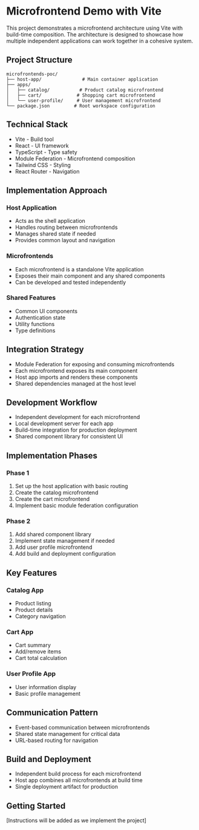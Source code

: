 # Microfrontend Demo with Vite

This project demonstrates a microfrontend architecture using Vite with build-time composition. The architecture is designed to showcase how multiple independent applications can work together in a cohesive system.

## Project Structure

```
microfrontends-poc/
├── host-app/               # Main container application
├── apps/
│   ├── catalog/           # Product catalog microfrontend
│   ├── cart/             # Shopping cart microfrontend
│   └── user-profile/     # User management microfrontend
└── package.json         # Root workspace configuration
```

## Technical Stack

- Vite - Build tool
- React - UI framework
- TypeScript - Type safety
- Module Federation - Microfrontend composition
- Tailwind CSS - Styling
- React Router - Navigation

## Implementation Approach

### Host Application

- Acts as the shell application
- Handles routing between microfrontends
- Manages shared state if needed
- Provides common layout and navigation

### Microfrontends

- Each microfrontend is a standalone Vite application
- Exposes their main component and any shared components
- Can be developed and tested independently

### Shared Features

- Common UI components
- Authentication state
- Utility functions
- Type definitions

## Integration Strategy

- Module Federation for exposing and consuming microfrontends
- Each microfrontend exposes its main component
- Host app imports and renders these components
- Shared dependencies managed at the host level

## Development Workflow

- Independent development for each microfrontend
- Local development server for each app
- Build-time integration for production deployment
- Shared component library for consistent UI

## Implementation Phases

### Phase 1

1. Set up the host application with basic routing
2. Create the catalog microfrontend
3. Create the cart microfrontend
4. Implement basic module federation configuration

### Phase 2

1. Add shared component library
2. Implement state management if needed
3. Add user profile microfrontend
4. Add build and deployment configuration

## Key Features

### Catalog App

- Product listing
- Product details
- Category navigation

### Cart App

- Cart summary
- Add/remove items
- Cart total calculation

### User Profile App

- User information display
- Basic profile management

## Communication Pattern

- Event-based communication between microfrontends
- Shared state management for critical data
- URL-based routing for navigation

## Build and Deployment

- Independent build process for each microfrontend
- Host app combines all microfrontends at build time
- Single deployment artifact for production

## Getting Started

[Instructions will be added as we implement the project]
